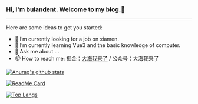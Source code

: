 ### Hi, I'm bulandent. Welcome to my blog.👋

----

Here are some ideas to get you started:

- 🤔 I’m currently looking for a job on xiamen.
- 🌱 I’m currently learning Vue3 and the basic knowledge of computer.
- 💬 Ask me about ...
- 📫 How to reach me:  掘金：[大海我来了](https://juejin.cn/user/3685218705745230) / 公众号：大海我来了

[![Anurag's github stats](https://github-readme-stats.vercel.app/api?username=bulandent&show_icons=true)](https://github.com/anuraghazra/github-readme-stats)

[![ReadMe Card](https://github-readme-stats.vercel.app/api/pin/?username=bulandent&repo=blog)](https://github.com/bulandent/blog)

[![Top Langs](https://github-readme-stats.vercel.app/api/top-langs/?username=bulandent&layout=compact)](https://github.com/bulandent/blog)
